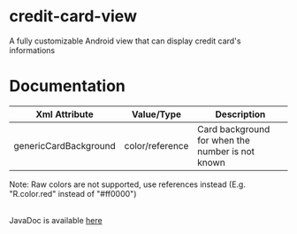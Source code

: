 # credit-card-view
A fully customizable Android view that can display credit card's informations

# Documentation

Xml Attribute | Value/Type | Description 
--------------|------------|------------
genericCardBackground | color/reference |Card background for when the number is not known

Note: Raw colors are not supported, use references instead (E.g. "R.color.red" instead of "#ff0000")

</br>JavaDoc is available [here](https://maxpilotto.github.io/credit-card-view)
